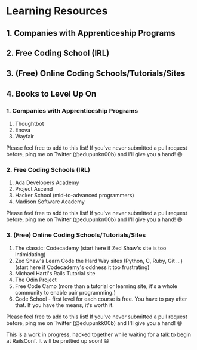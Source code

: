 Learning Resources
==================

## 1. Companies with Apprenticeship Programs
## 2. Free Coding School (IRL)
## 3. (Free) Online Coding Schools/Tutorials/Sites
## 4. Books to Level Up On

### 1. Companies with Apprenticeship Programs
1. Thoughtbot
2. Enova
3. Wayfair

Please feel free to add to this list! If you've never submitted a pull request before, ping me on Twitter (@edupunkn00b) and I'll give you a hand! :smile:

### 2. Free Coding Schools (IRL)
1. Ada Developers Academy
2. Project Ascend
3. Hacker School (mid-to-advanced programmers)
4. Madison Software Academy

Please feel free to add to this list! If you've never submitted a pull request before, ping me on Twitter (@edupunkn00b) and I'll give you a hand! :smile:

### 3. (Free) Online Coding Schools/Tutorials/Sites
1. The classic: Codecademy (start here if Zed Shaw's site is too intimidating)
2. Zed Shaw's Learn Code the Hard Way sites (Python, C, Ruby, Git ...) (start here if Codecademy's oddness it too frustrating)
3. Michael Hartl's Rails Tutorial site
4. The Odin Project
5. Free Code Camp (more than a tutorial or learning site, it's a whole community to enable pair programming.)
6. Code School - first level for each course is free. You have to pay after that. If you have the means, it's worth it.

Please feel free to add to this list! If you've never submitted a pull request before, ping me on Twitter (@edupunkk00b) and I'll give you a hand! :smile:

This is a work in progress, hacked together while waiting for a talk to begin at RailsConf. It will be prettied up soon! :smile:

